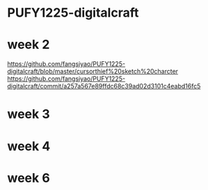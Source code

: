 # PUFY1225-digitalcraft
# week 2
https://github.com/fangsiyao/PUFY1225-digitalcraft/blob/master/cursorthief%20sketch%20charcter
https://github.com/fangsiyao/PUFY1225-digitalcraft/commit/a257a567e89ffdc68c39ad02d3101c4eabd16fc5

# week 3
# week 4
# week 6
